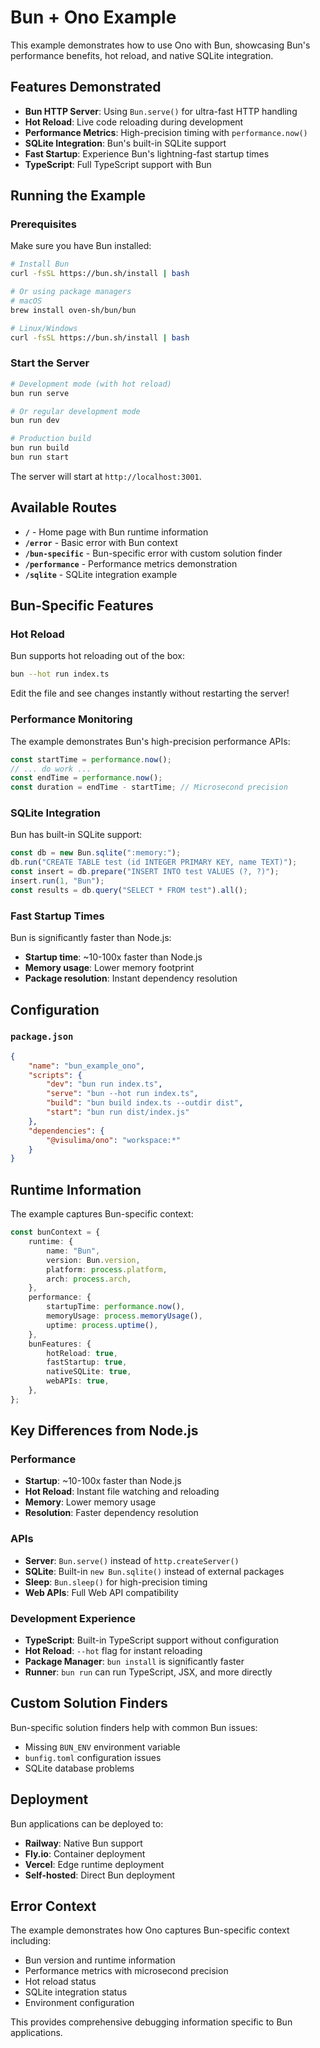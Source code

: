 # Bun + Ono Example

This example demonstrates how to use Ono with Bun, showcasing Bun's performance benefits, hot reload, and native SQLite integration.

## Features Demonstrated

- **Bun HTTP Server**: Using `Bun.serve()` for ultra-fast HTTP handling
- **Hot Reload**: Live code reloading during development
- **Performance Metrics**: High-precision timing with `performance.now()`
- **SQLite Integration**: Bun's built-in SQLite support
- **Fast Startup**: Experience Bun's lightning-fast startup times
- **TypeScript**: Full TypeScript support with Bun

## Running the Example

### Prerequisites

Make sure you have Bun installed:

```bash
# Install Bun
curl -fsSL https://bun.sh/install | bash

# Or using package managers
# macOS
brew install oven-sh/bun/bun

# Linux/Windows
curl -fsSL https://bun.sh/install | bash
```

### Start the Server

```bash
# Development mode (with hot reload)
bun run serve

# Or regular development mode
bun run dev

# Production build
bun run build
bun run start
```

The server will start at `http://localhost:3001`.

## Available Routes

- **`/`** - Home page with Bun runtime information
- **`/error`** - Basic error with Bun context
- **`/bun-specific`** - Bun-specific error with custom solution finder
- **`/performance`** - Performance metrics demonstration
- **`/sqlite`** - SQLite integration example

## Bun-Specific Features

### Hot Reload

Bun supports hot reloading out of the box:

```bash
bun --hot run index.ts
```

Edit the file and see changes instantly without restarting the server!

### Performance Monitoring

The example demonstrates Bun's high-precision performance APIs:

```typescript
const startTime = performance.now();
// ... do work ...
const endTime = performance.now();
const duration = endTime - startTime; // Microsecond precision
```

### SQLite Integration

Bun has built-in SQLite support:

```typescript
const db = new Bun.sqlite(":memory:");
db.run("CREATE TABLE test (id INTEGER PRIMARY KEY, name TEXT)");
const insert = db.prepare("INSERT INTO test VALUES (?, ?)");
insert.run(1, "Bun");
const results = db.query("SELECT * FROM test").all();
```

### Fast Startup Times

Bun is significantly faster than Node.js:

- **Startup time**: ~10-100x faster than Node.js
- **Memory usage**: Lower memory footprint
- **Package resolution**: Instant dependency resolution

## Configuration

### `package.json`

```json
{
    "name": "bun_example_ono",
    "scripts": {
        "dev": "bun run index.ts",
        "serve": "bun --hot run index.ts",
        "build": "bun build index.ts --outdir dist",
        "start": "bun run dist/index.js"
    },
    "dependencies": {
        "@visulima/ono": "workspace:*"
    }
}
```

## Runtime Information

The example captures Bun-specific context:

```typescript
const bunContext = {
    runtime: {
        name: "Bun",
        version: Bun.version,
        platform: process.platform,
        arch: process.arch,
    },
    performance: {
        startupTime: performance.now(),
        memoryUsage: process.memoryUsage(),
        uptime: process.uptime(),
    },
    bunFeatures: {
        hotReload: true,
        fastStartup: true,
        nativeSQLite: true,
        webAPIs: true,
    },
};
```

## Key Differences from Node.js

### Performance

- **Startup**: ~10-100x faster than Node.js
- **Hot Reload**: Instant file watching and reloading
- **Memory**: Lower memory usage
- **Resolution**: Faster dependency resolution

### APIs

- **Server**: `Bun.serve()` instead of `http.createServer()`
- **SQLite**: Built-in `new Bun.sqlite()` instead of external packages
- **Sleep**: `Bun.sleep()` for high-precision timing
- **Web APIs**: Full Web API compatibility

### Development Experience

- **TypeScript**: Built-in TypeScript support without configuration
- **Hot Reload**: `--hot` flag for instant reloading
- **Package Manager**: `bun install` is significantly faster
- **Runner**: `bun run` can run TypeScript, JSX, and more directly

## Custom Solution Finders

Bun-specific solution finders help with common Bun issues:

- Missing `BUN_ENV` environment variable
- `bunfig.toml` configuration issues
- SQLite database problems

## Deployment

Bun applications can be deployed to:

- **Railway**: Native Bun support
- **Fly.io**: Container deployment
- **Vercel**: Edge runtime deployment
- **Self-hosted**: Direct Bun deployment

## Error Context

The example demonstrates how Ono captures Bun-specific context including:

- Bun version and runtime information
- Performance metrics with microsecond precision
- Hot reload status
- SQLite integration status
- Environment configuration

This provides comprehensive debugging information specific to Bun applications.
